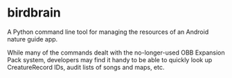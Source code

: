 # birdbrain

A Python command line tool for managing the resources of an Android nature guide app.

While many of the commands dealt with the no-longer-used OBB Expansion Pack system, developers may find it handy to be able to quickly look up CreatureRecord IDs, audit lists of songs and maps, etc.
